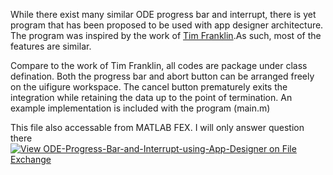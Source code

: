 

While there exist many similar ODE progress bar and interrupt, there is yet program that has been proposed to be used with app designer architecture.
The program was inspired by the work of [Tim Franklin](https://www.mathworks.com/matlabcentral/fileexchange/9904-ode-progress-bar-and-interrupt).As such, most of the features are similar.


Compare to the work of Tim Franklin, all codes are package under class defination. Both the progress bar and abort button can be arranged freely on the uifigure workspace. The cancel button prematurely exits the integration while retaining the data up to the point of termination.
An example implementation is included with the program (main.m) 

This file also accessable from MATLAB FEX. I will only answer question there
[![View ODE-Progress-Bar-and-Interrupt-using-App-Designer on File Exchange](https://www.mathworks.com/matlabcentral/images/matlab-file-exchange.svg)](https://www.mathworks.com/matlabcentral/fileexchange/74837-ode-progress-bar-and-interrupt-using-app-designer)
